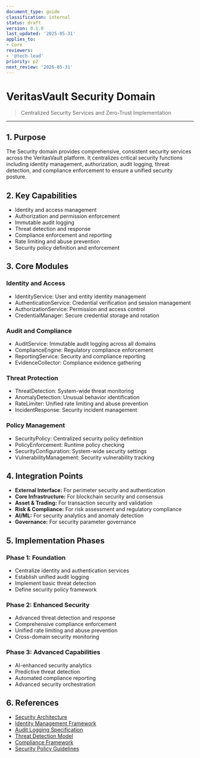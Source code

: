 ```yaml
---
document_type: guide
classification: internal
status: draft
version: 0.1.0
last_updated: '2025-05-31'
applies_to:
- Core
reviewers:
- '@tech-lead'
priority: p2
next_review: '2026-05-31'
---
```


# VeritasVault Security Domain

> Centralized Security Services and Zero-Trust Implementation

---

## 1. Purpose

The Security domain provides comprehensive, consistent security services across the VeritasVault platform. It centralizes critical security functions including identity management, authorization, audit logging, threat detection, and compliance enforcement to ensure a unified security posture.

## 2. Key Capabilities

* Identity and access management
* Authorization and permission enforcement
* Immutable audit logging
* Threat detection and response
* Compliance enforcement and reporting
* Rate limiting and abuse prevention
* Security policy definition and enforcement

## 3. Core Modules

### Identity and Access

* IdentityService: User and entity identity management
* AuthenticationService: Credential verification and session management
* AuthorizationService: Permission and access control
* CredentialManager: Secure credential storage and rotation

### Audit and Compliance

* AuditService: Immutable audit logging across all domains
* ComplianceEngine: Regulatory compliance enforcement
* ReportingService: Security and compliance reporting
* EvidenceCollector: Compliance evidence gathering

### Threat Protection

* ThreatDetection: System-wide threat monitoring
* AnomalyDetection: Unusual behavior identification
* RateLimiter: Unified rate limiting and abuse prevention
* IncidentResponse: Security incident management

### Policy Management

* SecurityPolicy: Centralized security policy definition
* PolicyEnforcement: Runtime policy checking
* SecurityConfiguration: System-wide security settings
* VulnerabilityManagement: Security vulnerability tracking

## 4. Integration Points

* **External Interface:** For perimeter security and authentication
* **Core Infrastructure:** For blockchain security and consensus
* **Asset & Trading:** For transaction security and validation
* **Risk & Compliance:** For risk assessment and regulatory compliance
* **AI/ML:** For security analytics and anomaly detection
* **Governance:** For security parameter governance

## 5. Implementation Phases

### Phase 1: Foundation

* Centralize identity and authentication services
* Establish unified audit logging
* Implement basic threat detection
* Define security policy framework

### Phase 2: Enhanced Security

* Advanced threat detection and response
* Comprehensive compliance enforcement
* Unified rate limiting and abuse prevention
* Cross-domain security monitoring

### Phase 3: Advanced Capabilities

* AI-enhanced security analytics
* Predictive threat detection
* Automated compliance reporting
* Advanced security orchestration

## 6. References

* [Security Architecture](./security-architecture.md)
* [Identity Management Framework](./identity-management.md)
* [Audit Logging Specification](./audit-logging.md)
* [Threat Detection Model](./threat-detection.md)
* [Compliance Framework](./compliance-framework.md)
* [Security Policy Guidelines](./security-policy.md)
